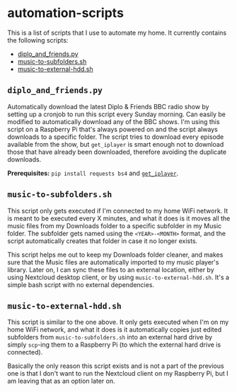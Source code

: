 # automation-scripts

This is a list of scripts that I use to automate my home. It currently contains the following scripts:

* [diplo_and_friends.py](#diplo_and_friendspy)
* [music-to-subfolders.sh](#music-to-subfolderssh)
* [music-to-external-hdd.sh](#music-to-external-hddsh)

## `diplo_and_friends.py`

Automatically download the latest Diplo & Friends BBC radio show by setting up a cronjob to run this script every Sunday morning. Can easily be modified to automatically download any of the BBC shows. I'm using this script on a Raspberry Pi that's always powered on and the script always downloads to a specific folder. The script tries to download every episode available from the show, but `get_iplayer` is smart enough not to download those that have already been downloaded, therefore avoiding the duplicate downloads.

**Prerequisites:** `pip install requests bs4` and [`get_iplayer`](https://github.com/get-iplayer/get_iplayer).

## `music-to-subfolders.sh`

This script only gets executed if I'm connected to my home WiFi network. It is meant to be executed every X minutes, and what it does is it moves all the music files from my Downloads folder to a specific subfolder in my Music folder. The subfolder gets named using the `<YEAR>-<MONTH>` format, and the script automatically creates that folder in case it no longer exists.

This script helps me out to keep my Downloads folder cleaner, and makes sure that the Music files are automatically imported to my music player's library. Later on, I can sync these files to an external location, either by using Nextcloud desktop client, or by using `music-to-external-hdd.sh`. It's a simple bash script with no external dependencies.

## `music-to-external-hdd.sh`

This script is similar to the one above. It only gets executed when I'm on my home WiFi network, and what it does is it automatically copies just edited subfolders from `music-to-subfolders.sh` into an external hard drive by simply `scp`-ing them to a Raspberry Pi (to which the external hard drive is connected).

Basically the only reason this script exists and is not a part of the previous one is that I don't want to run the Nextcloud client on my Raspberry Pi, but I am leaving that as an option later on.
